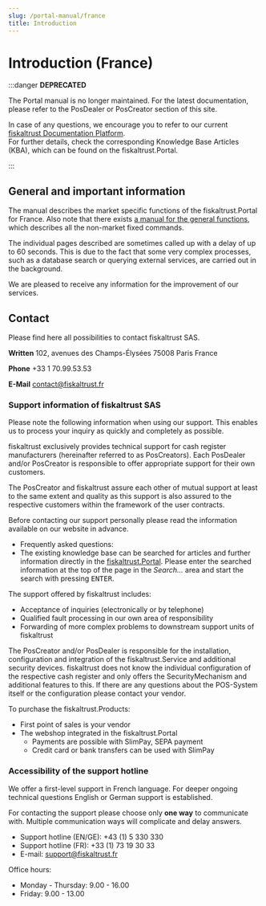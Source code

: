 ```yaml
---
slug: /portal-manual/france
title: Introduction
---
```


# Introduction (France)

:::danger **DEPRECATED**

The Portal manual is no longer maintained. For the latest documentation, please refer to the PosDealer or PosCreator section of this site.  

In case of any questions, we encourage you to refer to our current [fiskaltrust Documentation Platform](https://docs.fiskaltrust.cloud).  
For further details, check the corresponding Knowledge Base Articles (KBA), which can be found on the fiskaltrust.Portal.

:::

## General and important information<a name="general-and-important-information"></a>

The manual describes the market specific functions of the fiskaltrust.Portal for France. Also note that there exists [a manual for the general functions](../introduction.md), which describes all the non-market fixed commands.

The individual pages described are sometimes called up with a delay of up to 60 seconds. This is due to the fact that some very complex processes, such as a database search or querying external services, are carried out in the background.

We are pleased to receive any information for the improvement of our services.

## Contact<a name="contact"></a>

Please find here all possibilities to contact fiskaltrust SAS.

**Written**
102, avenues des Champs-Élysées
75008 Paris
France

**Phone**
+33 1 70.99.53.53

**E-Mail**
contact@fiskaltrust.fr

### Support information of fiskaltrust SAS<a name="support-information"></a>

Please note the following information when using our support. This enables us to process your inquiry as quickly and completely as possible.

fiskaltrust exclusively provides technical support for cash register manufacturers (hereinafter referred to as PosCreators). Each PosDealer and/or PosCreator is responsible to offer appropriate support for their own customers.

The PosCreator and fiskaltrust assure each other of mutual support at least to the same extent and quality as this support is also assured to the respective customers within the framework of the user contracts.

Before contacting our support personally please read the information available on our website in advance.

* Frequently asked questions:
* The existing knowledge base can be searched for articles and further information directly in the [fiskaltrust.Portal](https://portal.fiskaltrust.fr). Please enter the searched information at the top of the page in the _Search..._ area and start the search with pressing <kbd>ENTER</kbd>.

The support offered by fiskaltrust includes:

* Acceptance of inquiries (electronically or by telephone)
* Qualified fault processing in our own area of responsibility
* Forwarding of more complex problems to downstream support units of fiskaltrust

The PosCreator and/or PosDealer is responsible for the installation, configuration and integration of the fiskaltrust.Service and additional security devices. fiskaltrust does not know the individual configuration of the respective cash register and only offers the SecurityMechanism and additional features to this. If there are any questions about the POS-System itself or the configuration please contact your vendor.

To purchase the fiskaltrust.Products:

* First point of sales is your vendor
* The webshop integrated in the fiskaltrust.Portal
  * Payments are possible with SlimPay, SEPA payment
  * Credit card or bank transfers can be used with SlimPay

### Accessibility of the support hotline<a name="support-accessibility"></a>

We offer a first-level support in French language. For deeper ongoing technical questions English or German support is established.

For contacting the support please choose only __one way__ to communicate with. Multiple communication ways will complicate and delay answers.

* Support hotline (EN/GE): +43 (1) 5 330 330
* Support hotline (FR): +33 (1) 73 19 30 33
* E-mail: support@fiskaltrust.fr

Office hours:
* Monday - Thursday: 9.00 - 16.00
* Friday: 9.00 - 13.00
